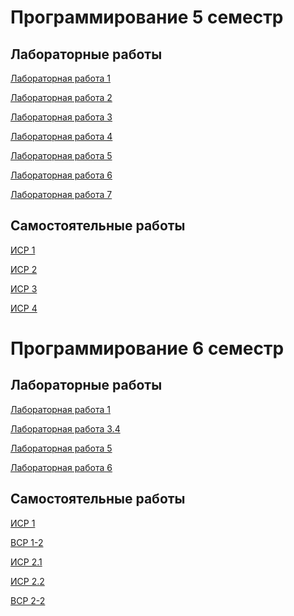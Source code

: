 # Программирование 5 семестр
## Лабораторные работы

<a href= "https://github.com/DanceDaemon/Programming_sem5-6/blob/main/sem5_LR1.py">Лабораторная работа 1</a>

<a href= "https://github.com/DanceDaemon/Programming_sem5-6/blob/main/sem5_LR2.py">Лабораторная работа 2</a>

<a href= "https://github.com/DanceDaemon/Programming_sem5-6/tree/main/sem5_LR3.py">Лабораторная работа 3</a>

<a href= "https://github.com/DanceDaemon/Programming_sem5-6/tree/main/sem5_LR4">Лабораторная работа 4</a>

<a href= "https://github.com/DanceDaemon/Programming_sem5-6/blob/main/sem5_LR5.py">Лабораторная работа 5</a>

<a href= "https://github.com/DanceDaemon/Programming_sem5-6/tree/main/sem5_LR6">Лабораторная работа 6</a>

<a href= "https://github.com/DanceDaemon/Programming_sem5-6/tree/main/sem5_LR7">Лабораторная работа 7</a>

## Самостоятельные работы
<a href= "https://github.com/DanceDaemon/Programming_sem5-6/tree/main/isr_1">ИСР 1</a>

<a href= "https://github.com/DanceDaemon/Programming_sem5-6/blob/main/isr2.py">ИСР 2</a>

<a href= "https://github.com/DanceDaemon/Programming_sem5-6/blob/main/isr2.py">ИСР 3</a>

<a href= "https://github.com/DanceDaemon/Programming_sem5-6/blob/main/isr4.py">ИСР 4</a>

# Программирование 6 семестр
## Лабораторные работы

<a href= "https://replit.com/@ESavostin/sem6lr1#main.py">Лабораторная работа 1</a>

<a href= "https://replit.com/@ESavostin/sem6-t1-lr2#main.py">Лабораторная работа 3.4</a>

<a href= "https://colab.research.google.com/drive/102ckOIefHv0FE6IKD5a-0uvd2D00o-Vr?usp=sharing#scrollTo=UrAUtElQykkU">Лабораторная работа 5</a>

<a href= "https://colab.research.google.com/drive/1kYIHN0BJhJxmdPFEgIS7eMVZIOe0atww?usp=sharing#scrollTo=Hu6M85bnkJnL">Лабораторная работа 6</a>

## Самостоятельные работы

<a href= "https://colab.research.google.com/drive/1QQb1qWBQcja8okbCvL7HVDf3MQ9fWfVN?usp=sharing">ИСР 1</a>

<a href= "https://github.com/DanceDaemon/Programming_sem5-6/blob/main/vsr1.2.py">ВСР 1-2</a>

<a href= "https://github.com/DanceDaemon/Programming_sem5-6/blob/main/isr2.1.py">ИСР 2.1</a>

<a href= "https://github.com/DanceDaemon/Programming_sem5-6/blob/main/isr2.2.py">ИСР 2.2</a>

<a href= "https://github.com/DanceDaemon/Programming_sem5-6/blob/main/vsr2.2.py">ВСР 2-2</a>


